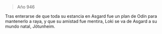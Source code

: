 > Año 946

Tras enterarse de que toda su estancia en Asgard fue un plan de Odín para mantenerlo a raya, y que su amistad fue mentira, Loki se va de Asgard a su mundo natal, Jötunheim.